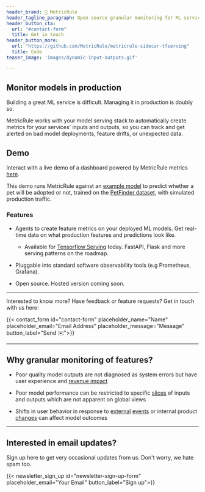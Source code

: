 ```yaml
---
header_brand: 📏 MetricRule
header_tagline_paragraph: Open source granular monitoring for ML services
header_button_cta:
  url: "#contact-form"
  title: Get in touch
header_button_more:
  url: "https://github.com/MetricRule/metricrule-sidecar-tfserving"
  title: Code
teaser_image: 'images/dynamic-input-outputs.gif'

---
```


## Monitor models in production

Building a great ML service is difficult. Managing it in production is doubly so.

MetricRule works with your model serving stack to automatically create metrics for your services' inputs and outputs, so you can track and get alerted on bad model deployments, feature drifts, or unexpected data.

## Demo

Interact with a live demo of a dashboard powered by MetricRule metrics [here](http://bit.ly/petfinder-dash).

This demo runs MetricRule against an [example model](https://www.tensorflow.org/tutorials/structured_data/preprocessing_layers) to predict whether a pet will be adopted or not, trained on the [PetFinder dataset](https://www.kaggle.com/c/petfinder-adoption-prediction), with simulated production traffic.

### Features

- Agents to create feature metrics on your deployed ML models. Get real-time data on what production features and predictions look like.
  - Available for [Tensorflow Serving](https://github.com/tensorflow/serving) today. FastAPI, Flask and more serving patterns on the roadmap.

- Pluggable into standard software observability tools (e.g Prometheus, Grafana).

- Open source. Hosted version coming soon.

***

Interested to know more? Have feedback or feature requests? Get in touch with us here:

{{< contact_form id="contact-form" placeholder_name="Name" placeholder_email="Email Address" placeholder_message="Message" button_label="Send ✉️">}}

***

## Why granular monitoring of features?

- Poor quality model outputs are not diagnosed as system errors but have user experience and [revenue impact](https://www.washingtonpost.com/technology/2019/07/18/uber-glitch-charges-passengers-times-normal-price-resulting-crosstown-fares-thousands-dollars/)

- Poor model performance can be restricted to specific [slices](https://www.snorkel.org/blog/slicing) of inputs and outputs which are not apparent on global views

- Shifts in user behavior in response to [external](https://www.technologyreview.com/2020/05/11/1001563/covid-pandemic-broken-ai-machine-learning-amazon-retail-fraud-humans-in-the-loop/) [events](https://fortune.com/2020/06/09/instacart-coronavirus-artificial-intelligence/) or internal product [changes](https://www.wired.com/2015/10/can-learn-epic-failure-google-flu-trends/) can affect model outcomes

***

## Interested in email updates?

Sign up here to get very occasional updates from us. Don't worry, we hate spam too.

{{< newsletter_sign_up id="newsletter-sign-up-form" placeholder_email="Your Email" button_label="Sign up">}}
